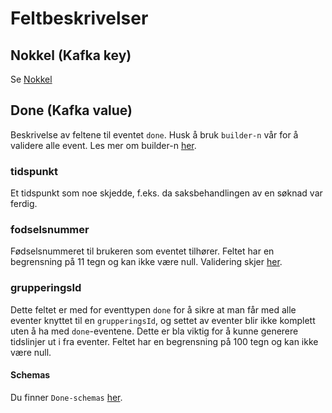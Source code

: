 # Feltbeskrivelser

## Nokkel (Kafka key)
Se [Nokkel](../fellesinfo.md)

## Done (Kafka value)
Beskrivelse av feltene til eventet `done`.
Husk å bruk `builder-n` vår for å validere alle event. Les mer om builder-n [her](../builder.md).

### tidspunkt
Et tidspunkt som noe skjedde, f.eks. da saksbehandlingen av en søknad var ferdig.

### fodselsnummer
Fødselsnummeret til brukeren som eventet tilhører. Feltet har en begrensning på 11 tegn og kan ikke være null. Validering skjer [her](https://github.com/navikt/dittnav-event-aggregator/blob/ee610abdf1040199ba65ede76eda1c33b42acffa/src/main/kotlin/no/nav/personbruker/dittnav/eventaggregator/done/Done.kt#L18).

### grupperingsId
Dette feltet er med for eventtypen `done` for å sikre at man får med alle eventer knyttet til en `grupperingsId`, og settet av eventer blir ikke komplett uten å ha med `done`-eventene. Dette er bla viktig for å kunne generere tidslinjer ut i fra eventer. Feltet har en begrensning på 100 tegn og kan ikke være null.

#### Schemas
Du finner `Done-schemas` [her](https://github.com/navikt/brukernotifikasjon-schemas/blob/master/src/main/avro/done.avsc).